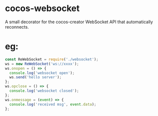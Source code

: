 # cocos-websocket
A small decorator for the cocos-creator WebSocket API that automatically reconnects.
# eg:
```js
const ReWebSocket = require('./websocket');
ws = new ReWebSocket('ws://xxxx');
ws.onopen = () => {
  console.log('websocket open');
  ws.send('hello server');
};
ws.opclose = () => {
  console.log('websocket closed');
};
ws.onmessage = (event) => {
  console.log('received msg', event.data);
};
```